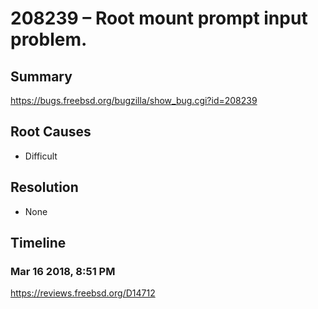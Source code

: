 # 208239 – Root mount prompt input problem.

## Summary

https://bugs.freebsd.org/bugzilla/show_bug.cgi?id=208239

## Root Causes

* Difficult

## Resolution

* None

## Timeline

### Mar 16 2018, 8:51 PM

https://reviews.freebsd.org/D14712
